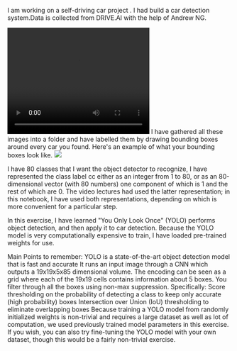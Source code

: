 I am working on a self-driving car project . I had build a car detection system.Data is  collected from DRIVE.AI with the help of Andrew NG. 

 <video width="320" height="240" controls>
  <source src="images/road_video_compressed2.mp4" type="video/mp4">
Your browser does not support the video tag.
</video> 
I have gathered all these images into a folder and have labelled them by drawing bounding boxes around every car you found. Here's an example of what your bounding boxes look like.

<image src="images/car_detect.png" >

I have 80 classes that I want the object detector to recognize, I have represented the class label cc either as an integer from 1 to 80, or as an 80-dimensional vector (with 80 numbers) one component of which is 1 and the rest of which are 0. The video lectures had used the latter representation; in this notebook, I have used both representations, depending on which is more convenient for a particular step.

In this exercise, I have learned "You Only Look Once" (YOLO) performs object detection, and then apply it to car detection. Because the YOLO model is very computationally expensive to train, I have loaded pre-trained weights for  use. 


Main Points to remember:
    YOLO is a state-of-the-art object detection model that is fast and accurate
    It runs an input image through a CNN which outputs a 19x19x5x85 dimensional volume.
    The encoding can be seen as a grid where each of the 19x19 cells contains information about 5 boxes.
    You filter through all the boxes using non-max suppression. Specifically:
        Score thresholding on the probability of detecting a class to keep only accurate (high probability) boxes
        Intersection over Union (IoU) thresholding to eliminate overlapping boxes
    Because training a YOLO model from randomly initialized weights is non-trivial and requires a large dataset as well as lot of computation, we used previously trained model parameters in this exercise. If you wish, you can also try fine-tuning the YOLO model with your own dataset, though this would be a fairly non-trivial exercise.

